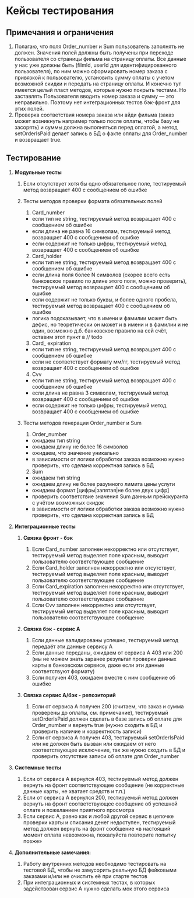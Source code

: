 # Кейсы тестирования

## Примечания и ограничения
1. Полагаю, что поля Order_number и Sum пользователь заполнять не должен. Значения полей должны быть получены при переходе пользователя со страницы фильма на страницу оплаты. Все данные у нас уже должны быть (filmId, userId для идентифицированного пользователя), по ним можно сформировать номер заказа с привязкой к пользователю, установить сумму оплаты с учетом возможной скидки и передать на страницу оплаты. И конечно тут имеется целый пласт методов, которые нужно покрыть тестами. Но заставлять Пользователя вводить номер заказа и сумму — это неправильно. Поэтому нет интеграционных тестов бэк-фронт для этих полей. 
2. Проверка соответствия номера заказа или айди фильма (заказ может возникнуть например только после оплаты, чтобы базу не засорять) и суммы должна выполняться перед оплатой, а метод setOrderIsPaid делает запись в БД о факте оплаты для Order_number и возвращает true. 

## Тестирование

1. **Модульные тесты**

    1. Если отсутствует хотя бы одно обязательное поле, тестируемый метод возвращает 400 с сообщением об ошибке
    2. Тесты методов проверки формата обязательных полей

        1. Card_number
        - если тип не string, тестируемый метод возвращает 400 с сообщением об ошибке
        - если длина не равна 16 символам, тестируемый метод возвращает 400 с сообщением об ошибке
        - если содержит не только цифры, тестируемый метод возвращает 400 с сообщением об ошибке

        2. Card_holder
        - если тип не string, тестируемый метод возвращает 400 с сообщением об ошибке
        - если длина поля более N символов (скорее всего есть банковское правило по длине этого поля, можно проверить),  тестируемый метод возвращает 400 с сообщением об ошибке
        - если содержит не только буквы, и более одного пробела, тестируемый метод возвращает 400 с сообщением об ошибке
        - логика подсказывает, что в имени и фамилии может быть дефис, но теоретически он может и в имени и в фамилии и не один, возможно д.б. банковское правило на сей 	счёт, оставим этот пункт в // todo

        3. Card_ expiration
        - если тип не string, тестируемый метод возвращает 400 с сообщением об ошибке
        - если не соответствует формату мм/гг, тестируемый метод возвращает 400 с сообщением об ошибке

        4. Cvv
        - если тип не string, тестируемый метод возвращает 400 с сообщением об ошибке
        - если длина не равна 3 символам, тестируемый метод возвращает 400 с сообщением об ошибке
        - если содержит не только цифры, тестируемый метод возвращает 400 с сообщением об ошибке
      
    3. Тесты методов генерации Order_number и Sum

        1. Order_number 
        - ожидаем тип string
        - ожидаем длину не более 16 символов
        - ожидаем, что значение уникально
        - в зависимости от логики обработки заказа возможно нужно проверить, что сделана корректная запись в БД 

        2. Sum
        - ожидаем тип string
        - ожидаем длину не более разумного лимита цены услуги
        - ожидаем формат [цифры|запятая|не более двух цифр]
        - проверить соответствие значения Sum данным прейскуранта с учётом возможных скидок
        - в зависимости от логики обработки заказа возможно нужно проверить, что сделана корректная запись в БД 

2. **Интеграционные тесты**

    1. **Связка фронт - бэк**
        1. Если Card_number заполнен некорректно или отсутствует, тестируемый метод выделяет поле красным, выводит пользователю соответствующее сообщение
        2. Если Card_holder заполнен некорректно или отсутствует, тестируемый метод выделяет поле красным, выводит пользователю соответствующее сообщение
        3. Если Card_expiration заполнен некорректно или отсутствует, тестируемый метод выделяет поле красным, выводит пользователю соответствующее сообщение
        4. Если Cvv заполнен некорректно или отсутствует, тестируемый метод выделяет поле красным, выводит пользователю соответствующее сообщение

    2. **Связка бэк - сервис А**
        1. Если данные валидированы успешно, тестируемый метод передаёт эти данные сервису А
        2. Если данные переданы, ожидаем от сервиса А 403 или 200 (мы не можем знать заранее результат проверки данных карты в банковском сервисе, даже если эти данные соответствуют формату)
        3. Если получен 403, ожидаем вместе с ним сообщение об ошибке

    3. **Связка сервис А/бэк - репозиторий**
        1. Если от сервиса А получен 200 (считаем, что заказ и сумма проверены до оплаты, см. примечание), тестируемый setOrderIsPaid должен сделать в базе запись об оплате для Order_number и вернуть true (нужно сходить в БД и проверить наличие и корректность записи)
        2. Если от сервиса А получен 403, тестируемый  setOrderIsPaid или не должен быть вызван или ожидаем от него соответствующее исключение, так же нужно сходить в БД и проверить отсутствие записи об оплате для Order_number

3. **Системные тесты**
    1. Если от сервиса А вернулся 403, тестируемый метод должен вернуть на фронт соответствующее сообщение (не корректные данные карты, не хватает средств и т.п.)
    2. Если от сервиса А вернулся 200, тестируемый метод должен вернуть на фронт соответствующее сообщение об успешной оплате и пожеланием приятного просмотра
    3. Если сервис А, равно как и любой другой сервис в цепочке проверки карты и списания денег недоступен, тестируемый метод должен вернуть на фронт сообщение «в настоящий момент оплата невозможна, пожалуйста повторите попытку позже»

4. **Дополнительные замечания:**
    1. Работу внутренних методов необходимо тестировать на тестовой БД, чтобы не замусорить реальную БД фейковыми заказами и/или не очистить её при старте тестов
    2. При интеграционных и системных тестах, в которых задействован сервис А нужно сделать мок этого сервиса
